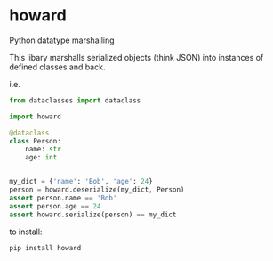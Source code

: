 # howard

Python datatype marshalling

This libary marshalls serialized objects (think JSON) into instances of defined classes and back.

i.e.

```python
from dataclasses import dataclass

import howard

@dataclass
class Person:
    name: str
    age: int


my_dict = {'name': 'Bob', 'age': 24}
person = howard.deserialize(my_dict, Person)
assert person.name == 'Bob'
assert person.age == 24
assert howard.serialize(person) == my_dict
```

to install:

```bash
pip install howard
```
